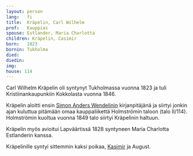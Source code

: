 ```yaml
---
layout: person
lang:   fi
title:  Kräpelin, Carl Wilhelm
prof:   Kauppias
spouse: Estlander, Maria Charlotta
children: Kräpelin, Casimir
born:   1823
bornin: Tukholma
died:
diedin:
img:
house: 114
---
```


Carl Wilhelm Kräpelin oli syntynyt Tukholmassa vuonna 1823 ja tuli Kristiinankaupunkiin Kokkolasta vuonna 1846.

Kräpelin aloitti ensin [Simon Anders Wendelinin](/people/wendelin_simon_anders/fi) kirjanpitäjänä ja siirtyi jonkin ajan kuluttua pitämään omaa kauppaliikettä Holmströmin taloon (talo II/114). Holmströmin kuoltua vuonna 1849 talo siirtyi Kräpelinin haltuun.

Kräpelin myös avioitui Lapväärtissä 1828 syntyneen Maria Charlotta Estlanderin kanssa.

Kräpelinille syntyi sittemmin kaksi poikaa, [Kasimir](/people/kräpelin_casimir/fi) ja August.
